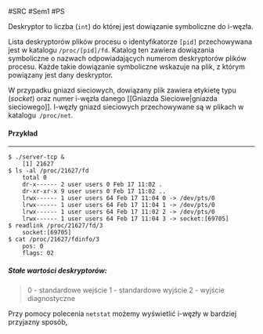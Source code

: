 #SRC #Sem1 #PS

Deskryptor to liczba (`int`) do której jest dowiązanie symboliczne do i-węzła.

Lista deskryptorów plików procesu o identyfikatorze `[pid]` przechowywana jest w katalogu `/proc/[pid]/fd`. Katalog ten zawiera dowiązania symboliczne o nazwach odpowiadających numerom deskryptorów plików procesu. Każde takie dowiązanie symboliczne wskazuje na plik, z którym powiązany jest dany deskryptor.

W przypadku gniazd sieciowych, dowiązany plik zawiera etykietę typu (_socket_) oraz numer i-węzła danego [[Gniazda Sieciowe|gniazda sieciowego]]. I-węzły gniazd sieciowych przechowywane są w plikach w katalogu` /proc/net`.

#### Przykład
---
``` shell
$ ./server-tcp &
	[1] 21627 
$ ls -al /proc/21627/fd
	total 0
	dr-x------ 2 user users 0 Feb 17 11:02 . 
	dr-xr-xr-x 9 user users 0 Feb 17 11:02 .. 
	lrwx------ 1 user users 64 Feb 17 11:04 0 -> /dev/pts/0 
	lrwx------ 1 user users 64 Feb 17 11:04 1 -> /dev/pts/0 
	lrwx------ 1 user users 64 Feb 17 11:02 2 -> /dev/pts/0 
	lrwx------ 1 user users 64 Feb 17 11:04 3 -> socket:[69705] 
$ readlink /proc/21627/fd/3 
	socket:[69705]
$ cat /proc/21627/fdinfo/3
	pos: 0
	flags: 02
```

##### Stałe wartości deskryptorów:
>	0 - standardowe wejście
>	1 - standardowe wyjście
>	2 - wyjście diagnostyczne
	
Przy pomocy polecenia `netstat` możemy wyświetlić i-węzły w bardziej przyjazny sposób,